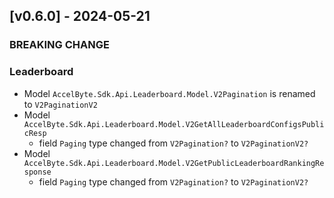<a name="v0.6.0"></a>
## [v0.6.0] - 2024-05-21

### BREAKING CHANGE

### Leaderboard

- Model `AccelByte.Sdk.Api.Leaderboard.Model.V2Pagination` is renamed to `V2PaginationV2`
- Model `AccelByte.Sdk.Api.Leaderboard.Model.V2GetAllLeaderboardConfigsPublicResp`
    - field `Paging` type changed from `V2Pagination?` to `V2PaginationV2?`
- Model `AccelByte.Sdk.Api.Leaderboard.Model.V2GetPublicLeaderboardRankingResponse`
    - field `Paging` type changed from `V2Pagination?` to `V2PaginationV2?`